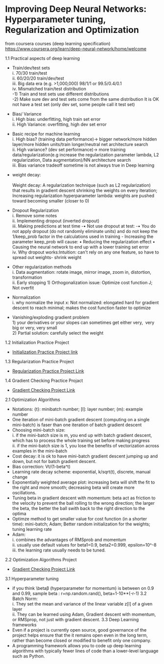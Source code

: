 # Improving Deep Neural Networks: Hyperparameter tuning, Regularization and Optimization
from coursera courses (deep learning specification)
https://www.coursera.org/learn/deep-neural-network/home/welcome

1.1 Practical aspects of deep learning
- Train/dev/test sets
			<br/>i. 70/30 train/test
			<br/>ii. 60/20/20 train/dev/test
			<br/>iii. Big data era (e.g. >1,000,000) 98/1/1 or 99.5/0.4/0.1
			<br/>iv. Mismatched train/test distribution
				<br/>-1) Train and test sets use different distributions
				<br/>-2) Make sure dev and test sets come from the same distribution
It is OK not have a test set (only dev set, some people call it test set)
- Bias/ Variance
			<br/>i. High bias: underfitting, high train set error
			<br/>ii. High Variance: overfitting, high dev set error

- Basic recipe for machine learning
			<br/>i. High bias? (training data performance)-> bigger network/more hidden layer/more hidden units/train longer/neutral net architecture search
			<br/>ii. High variance? (dev set performance)-> more training data/regularization(e.g increase the regularization parameter lambda, L2 regularization, Data augmentation)/NN architecture search
			<br/>iii. Bias variance tradeoff sometime is not always true in Deep learning
- weight decay: 		
  <br/>Weight decay: A regularization technique (such as L2 regularization) that results in gradient descent shrinking the weights on every iteration; Increasing regularization hyperparameter lambda: weights are pushed toward becoming smaller (closer to 0)

- Dropout Regularization
			 <br/>i. Remove some notes
			 <br/>ii. Implementing dropout (inverted dropout)
       	<br/>iii. Making predictions at test time
				-• Not use dropout at test:
				-• You do not apply dropout (do not randomly eliminate units) and do not keep the 1/keep_prob factor in the calculations used in training
				- Increasing the parameter keep_prob will cause:
					• Reducing the regularization effect
					• Causing the neural network to end up with a lower training set error
			<br/>iv. Why dropout works:Intuition: can't rely on any one feature, so have to spread out weights- shrink weight
      
- Other regularization methods
	<br/>i. Data augmentation: rotate image, mirror image, zoom in, distortion, transformation
	<br/>ii. Early stopping 
		1) Orthogonalization issue: Optimize cost function J; Not overfit

- Normalization
	<br/>i. why normalize the input x: Not normalized: elongated hard for gradient descent to reach minimal; makes the cost function faster to optimize

- Vanishing/exploding gradient problem
  <br/>	1) your derivatives or your slopes can sometimes get either very, 
				very big or very, very small
	<br/>2) Partial solution: carefully select the weight

1.2 Initialization Practice Project
 - [Initialization Practice Project link](Initialization.ipynb)

1.3 Regularization Practice Project
- [Regularization Practice Project Link](Regularization+-+v2.ipynb)

1.4 Gradient Checking Practice Projact
- [Gradient Checking Project Link](Gradient%20Checking.ipynb)

2.1 Optimization Algorithms
- Notations: {t}: minibatch number; [l]: layer number; (m): example number 
- One iteration of mini-batch gradient descent (computing on a single mini-batch) is faser than one iteration of batch gradient descent
- Choosing mini-batch size:
<br/>i. if the mini-batch size is m, you end up with batch gradient descent, which has to process the whole training set before making progress
<br/>ii. if the mini-batch size is 1, you lose the benefits of vectorization across examples in the mini-batch
- Cost decay: it is ok to have mini-batch gradient descent jumping up and down, but not for batch gradient descent.
- Bias correction: Vt/(1-beta^t)
- Learning rate decay scheme: exponential, k/sqrt(t), discrete, manual change
- Exponentially weighted average plot: increasing beta will shift the fit to the right and more smooth; decreasing beta will create more oscillations. 
- Tuning beta in gradient descent with momentum: beta act as friction to the velocity to prevent the ball rolling to the wrong direction; the larger the beta, the better the ball swith back to the right direction to the optima
- Optimze method to get smaller value for cost function (in a shorter time): mini-batch; Adam; Better random initialization for the weights; tuning learning rate
- Adam:
<br/>i. combines the advantages of RMSprob and momentum
<br/>ii. usually use default values for beta1=0.9, beta2=0.999, epsilon=10^-8
<br/>iii. the learning rate usually needs to be tuned.

2.2 Optimization Algorithms Project
- [Gradient Checking Project Link](Optimization_methods_v1b.ipynb)

3.1 Hyperparameter tuning
- if you think \betaβ (hyperparameter for momentum) is between on 0.9 and 0.99, sample beta : r=np.random.rand(), beta=1-10**(-r-1)
3.2 Batch Norm:
<br/>i. They set the mean and variance of the linear variable z[l] of a given layer
<br/>ii. They can be learned using Adam, Gradient descent with momentum, or RMSprop, not just with gradient descent.
3.3 Deep Learning frameworks
- Even if a project is currently open source, good governance of the project helps ensure that the it remains open even in the long term, rather than become closed or modified to benefit only one company.
- A programming framework allows you to code up deep learning algorithms with typically fewer lines of code than a lower-level language such as Python.

